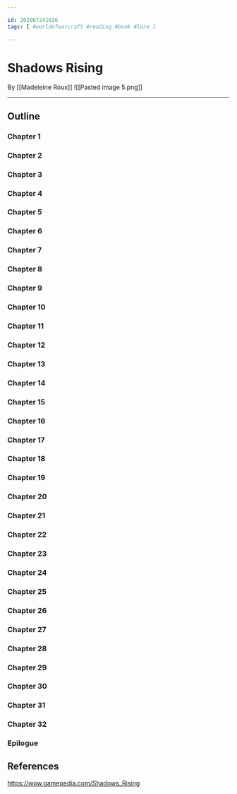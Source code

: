 ```yaml
---

id: 202007241026
tags: [ #worldofwarcraft #reading #book #lore ]

---
```


# Shadows Rising
By [[Madeleine Roux]]
![[Pasted image 5.png]]

---

## Outline

### Chapter 1

### Chapter 2

### Chapter 3

### Chapter 4

### Chapter 5

### Chapter 6

### Chapter 7

### Chapter 8

### Chapter 9

### Chapter 10

### Chapter 11

### Chapter 12

### Chapter 13

### Chapter 14

### Chapter 15

### Chapter 16

### Chapter 17

### Chapter 18

### Chapter 19

### Chapter 20

### Chapter 21

### Chapter 22

### Chapter 23

### Chapter 24

### Chapter 25

### Chapter 26

### Chapter 27

### Chapter 28

### Chapter 29

### Chapter 30

### Chapter 31

### Chapter 32

### Epilogue


## References
https://wow.gamepedia.com/Shadows_Rising